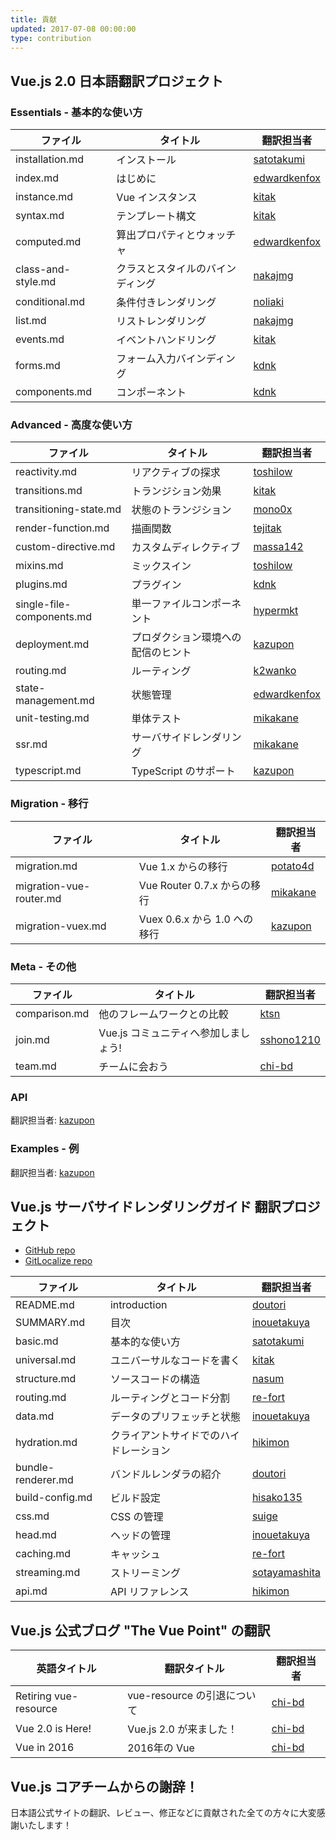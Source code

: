 ```yaml
---
title: 貢献
updated: 2017-07-08 00:00:00
type: contribution
---
```


## Vue.js 2.0 日本語翻訳プロジェクト

### Essentials - 基本的な使い方
ファイル | タイトル | 翻訳担当者
----- | ------------- | --- 
installation.md | インストール | [satotakumi](https://github.com/satotakumi)
index.md | はじめに | [edwardkenfox](https://github.com/edwardkenfox)
instance.md | Vue インスタンス | [kitak](https://github.com/kitak)
syntax.md  | テンプレート構文 | [kitak](https://github.com/kitak)
computed.md | 算出プロパティとウォッチャ | [edwardkenfox](https://github.com/edwardkenfox)
class-and-style.md | クラスとスタイルのバインディング | [nakajmg](https://github.com/nakajmg)
conditional.md  | 条件付きレンダリング | [noliaki](https://github.com/noliaki)
list.md | リストレンダリング | [nakajmg](https://github.com/nakajmg) 
events.md | イベントハンドリング | [kitak](https://github.com/kitak)
forms.md  | フォーム入力バインディング | [kdnk](https://github.com/kdnk)
components.md | コンポーネント | [kdnk](https://github.com/kdnk)

### Advanced - 高度な使い方
ファイル | タイトル | 翻訳担当者
----- | ------------- | --- 
reactivity.md | リアクティブの探求 | [toshilow](https://github.com/toshilow)
transitions.md | トランジション効果 | [kitak](https://github.com/kitak)
transitioning-state.md | 状態のトランジション | [mono0x](https://github.com/mono0x)
render-function.md | 描画関数 | [tejitak](https://github.com/tejitak)
custom-directive.md | カスタムディレクティブ | [massa142](https://github.com/massa142)
mixins.md | ミックスイン | [toshilow](https://github.com/toshilow) 
plugins.md | プラグイン | [kdnk](https://github.com/kdnk)
single-file-components.md | 単一ファイルコンポーネント | [hypermkt](https://github.com/hypermkt)
deployment.md | プロダクション環境への配信のヒント | [kazupon](https://github.com/kazupon)
routing.md | ルーティング | [k2wanko](https://github.com/k2wanko)
state-management.md | 状態管理 | [edwardkenfox](https://github.com/edwardkenfox)
unit-testing.md | 単体テスト | [mikakane](https://github.com/mikakane)
ssr.md | サーバサイドレンダリング | [mikakane](https://github.com/mikakane)
typescript.md | TypeScript のサポート | [kazupon](https://github.com/kazupon)

### Migration - 移行
ファイル | タイトル | 翻訳担当者
----- |  ------------- | ---
migration.md | Vue 1.x からの移行 | [potato4d](https://github.com/potato4d)
migration-vue-router.md | Vue Router 0.7.x からの移行 | [mikakane](https://github.com/mikakane) 
migration-vuex.md | Vuex 0.6.x から 1.0 への移行 | [kazupon](https://github.com/kazupon) 

### Meta - その他

ファイル | タイトル | 翻訳担当者
----- |  ------------- | ---
comparison.md | 他のフレームワークとの比較 | [ktsn](https://github.com/ktsn)
join.md | Vue.js コミュニティへ参加しましょう! | [sshono1210](https://github.com/sshono1210)
team.md | チームに会おう | [chi-bd](https://github.com/chi-bd)

### API
翻訳担当者: [kazupon](https://github.com/kazupon)

### Examples - 例
翻訳担当者: [kazupon](https://github.com/kazupon)

## Vue.js サーバサイドレンダリングガイド 翻訳プロジェクト

- [GitHub repo](https://github.com/open-source-translators/vue-ssr-docs)
- [GitLocalize repo](https://gitlocalize.com/repo/62)

ファイル | タイトル | 翻訳担当者
----- | ------------- | --- 
README.md | introduction | [doutori](https://github.com/doutori)
SUMMARY.md | 目次 | [inouetakuya](https://github.com/inouetakuya)
basic.md | 基本的な使い方 | [satotakumi](https://github.com/satotakumi)
universal.md | ユニバーサルなコードを書く | [kitak](https://github.com/kitak)
structure.md | ソースコードの構造 | [nasum](https://github.com/nasum)
routing.md | ルーティングとコード分割 | [re-fort](https://github.com/re-fort)
data.md | データのプリフェッチと状態 | [inouetakuya](https://github.com/inouetakuya)
hydration.md | クライアントサイドでのハイドレーション | [hikimon](https://github.com/hikimon)
bundle-renderer.md | バンドルレンダラの紹介 | [doutori](https://github.com/doutori)
build-config.md | ビルド設定 | [hisako135](https://github.com/hisako135)
css.md | CSS の管理 | [suige](https://github.com/suige)
head.md | ヘッドの管理 | [inouetakuya](https://github.com/inouetakuya)
caching.md | キャッシュ | [re-fort](https://github.com/re-fort)
streaming.md | ストリーミング | [sotayamashita](https://github.com/sotayamashita)
api.md | API リファレンス | [hikimon](https://github.com/hikimon)

## Vue.js 公式ブログ "The Vue Point" の翻訳

英語タイトル | 翻訳タイトル | 翻訳担当者
----- |  ------------- | ---
Retiring vue-resource | vue-resource の引退について | [chi-bd](https://github.com/chi-bd)
Vue 2.0 is Here! | Vue.js 2.0 が来ました！ | [chi-bd](https://github.com/chi-bd)
Vue in 2016 | 2016年の Vue | [chi-bd](https://github.com/chi-bd)

## Vue.js コアチームからの謝辞！
日本語公式サイトの翻訳、レビュー、修正などに貢献された全ての方々に大変感謝いたします！
